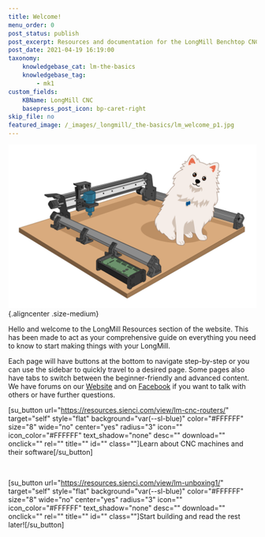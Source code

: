 ```yaml
---
title: Welcome!
menu_order: 0
post_status: publish
post_excerpt: Resources and documentation for the LongMill Benchtop CNC. You will find info about routers, software, assembly, end mills - everything you need to get started.
post_date: 2021-04-19 16:19:00
taxonomy:
    knowledgebase_cat: lm-the-basics
    knowledgebase_tag:
        - mk1
custom_fields:
    KBName: LongMill CNC
    basepress_post_icon: bp-caret-right
skip_file: no
featured_image: /_images/_longmill/_the-basics/lm_welcome_p1.jpg
---
```


![](/_images/_longmill/_the-basics/lm_welcome_p1.jpg){.aligncenter .size-medium}

Hello and welcome to the LongMill Resources section of the website. This has been made to act as your comprehensive guide on everything you need to know to start making things with your LongMill.

Each page will have buttons at the bottom to navigate step-by-step or you can use the sidebar to quickly travel to a desired page. Some pages also have tabs to switch between the beginner-friendly and advanced content. We have forums on our <a href="https://forum.sienci.com/" target="_blank" rel="noopener noreferrer">Website</a> and on <a href="https://www.facebook.com/groups/mill.one/" target="_blank" rel="noopener noreferrer">Facebook</a> if you want to talk with others or have further questions.

[su_button url="https://resources.sienci.com/view/lm-cnc-routers/" target="self" style="flat" background="var(--sl-blue)" color="#FFFFFF" size="8" wide="no" center="yes" radius="3" icon="" icon_color="#FFFFFF" text_shadow="none" desc="" download="" onclick="" rel="" title="" id="" class=""]Learn about CNC machines and their software[/su_button]

&nbsp;

[su_button url="https://resources.sienci.com/view/lm-unboxing1/" target="self" style="flat" background="var(--sl-blue)" color="#FFFFFF" size="8" wide="no" center="yes" radius="3" icon="" icon_color="#FFFFFF" text_shadow="none" desc="" download="" onclick="" rel="" title="" id="" class=""]Start building and read the rest later![/su_button]
